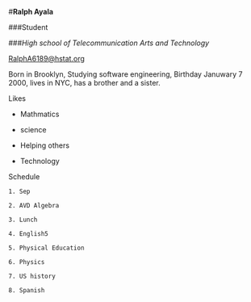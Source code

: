 #**Ralph Ayala**

###Student

###_High school of Telecommunication Arts and Technology_

RalphA6189@hstat.org

Born in Brooklyn, Studying software engineering, Birthday Januwary 7 2000, lives in NYC, has a brother and a sister.

Likes
 
 * Mathmatics
 
 * science
 
 * Helping others
 
 * Technology

Schedule

    1. Sep 

    2. AVD Algebra 

    3. Lunch 

    4. English5 

    5. Physical Education

    6. Physics 

    7. US history 

    8. Spanish

